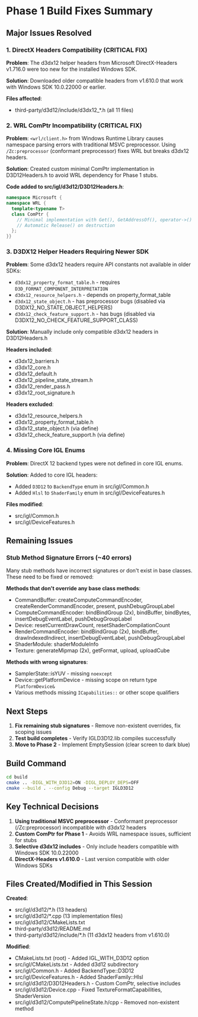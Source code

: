 # Phase 1 Build Fixes Summary

## Major Issues Resolved

### 1. DirectX Headers Compatibility (CRITICAL FIX)
**Problem**: The d3dx12 helper headers from Microsoft DirectX-Headers v1.716.0 were too new for the installed Windows SDK.

**Solution**: Downloaded older compatible headers from v1.610.0 that work with Windows SDK 10.0.22000 or earlier.

**Files affected**:
- third-party/d3d12/include/d3dx12_*.h (all 11 files)

### 2. WRL ComPtr Incompatibility (CRITICAL FIX)
**Problem**: `<wrl/client.h>` from Windows Runtime Library causes namespace parsing errors with traditional MSVC preprocessor. Using `/Zc:preprocessor` (conformant preprocessor) fixes WRL but breaks d3dx12 headers.

**Solution**: Created custom minimal ComPtr implementation in D3D12Headers.h to avoid WRL dependency for Phase 1 stubs.

**Code added to src/igl/d3d12/D3D12Headers.h**:
```cpp
namespace Microsoft {
namespace WRL {
  template<typename T>
  class ComPtr {
    // Minimal implementation with Get(), GetAddressOf(), operator->()
    // Automatic Release() on destruction
  };
}}
```

### 3. D3DX12 Helper Headers Requiring Newer SDK
**Problem**: Some d3dx12 headers require API constants not available in older SDKs:
- `d3dx12_property_format_table.h` - requires `D3D_FORMAT_COMPONENT_INTERPRETATION`
- `d3dx12_resource_helpers.h` - depends on property_format_table
- `d3dx12_state_object.h` - has preprocessor bugs (disabled via D3DX12_NO_STATE_OBJECT_HELPERS)
- `d3dx12_check_feature_support.h` - has bugs (disabled via D3DX12_NO_CHECK_FEATURE_SUPPORT_CLASS)

**Solution**: Manually include only compatible d3dx12 headers in D3D12Headers.h

**Headers included**:
- d3dx12_barriers.h
- d3dx12_core.h
- d3dx12_default.h
- d3dx12_pipeline_state_stream.h
- d3dx12_render_pass.h
- d3dx12_root_signature.h

**Headers excluded**:
- d3dx12_resource_helpers.h
- d3dx12_property_format_table.h
- d3dx12_state_object.h (via define)
- d3dx12_check_feature_support.h (via define)

### 4. Missing Core IGL Enums
**Problem**: DirectX 12 backend types were not defined in core IGL enums.

**Solution**: Added to core IGL headers:
- Added `D3D12` to `BackendType` enum in src/igl/Common.h
- Added `Hlsl` to `ShaderFamily` enum in src/igl/DeviceFeatures.h

**Files modified**:
- src/igl/Common.h
- src/igl/DeviceFeatures.h

## Remaining Issues

### Stub Method Signature Errors (~40 errors)
Many stub methods have incorrect signatures or don't exist in base classes. These need to be fixed or removed:

**Methods that don't override any base class methods**:
- CommandBuffer: createComputeCommandEncoder, createRenderCommandEncoder, present, pushDebugGroupLabel
- ComputeCommandEncoder: bindBindGroup (2x), bindBuffer, bindBytes, insertDebugEventLabel, pushDebugGroupLabel
- Device: resetCurrentDrawCount, resetShaderCompilationCount
- RenderCommandEncoder: bindBindGroup (2x), bindBuffer, drawIndexedIndirect, insertDebugEventLabel, pushDebugGroupLabel
- ShaderModule: shaderModuleInfo
- Texture: generateMipmap (2x), getFormat, upload, uploadCube

**Methods with wrong signatures**:
- SamplerState::isYUV - missing `noexcept`
- Device::getPlatformDevice - missing scope on return type `PlatformDevice&`
- Various methods missing `ICapabilities::` or other scope qualifiers

## Next Steps

1. **Fix remaining stub signatures** - Remove non-existent overrides, fix scoping issues
2. **Test build completes** - Verify IGLD3D12.lib compiles successfully
3. **Move to Phase 2** - Implement EmptySession (clear screen to dark blue)

## Build Command
```bash
cd build
cmake .. -DIGL_WITH_D3D12=ON -DIGL_DEPLOY_DEPS=OFF
cmake --build . --config Debug --target IGLD3D12
```

## Key Technical Decisions

1. **Using traditional MSVC preprocessor** - Conformant preprocessor (/Zc:preprocessor) incompatible with d3dx12 headers
2. **Custom ComPtr for Phase 1** - Avoids WRL namespace issues, sufficient for stubs
3. **Selective d3dx12 includes** - Only include headers compatible with Windows SDK 10.0.22000
4. **DirectX-Headers v1.610.0** - Last version compatible with older Windows SDKs

## Files Created/Modified in This Session

**Created**:
- src/igl/d3d12/*.h (13 headers)
- src/igl/d3d12/*.cpp (13 implementation files)
- src/igl/d3d12/CMakeLists.txt
- third-party/d3d12/README.md
- third-party/d3d12/include/*.h (11 d3dx12 headers from v1.610.0)

**Modified**:
- CMakeLists.txt (root) - Added IGL_WITH_D3D12 option
- src/igl/CMakeLists.txt - Added d3d12 subdirectory
- src/igl/Common.h - Added BackendType::D3D12
- src/igl/DeviceFeatures.h - Added ShaderFamily::Hlsl
- src/igl/d3d12/D3D12Headers.h - Custom ComPtr, selective includes
- src/igl/d3d12/Device.cpp - Fixed TextureFormatCapabilities, ShaderVersion
- src/igl/d3d12/ComputePipelineState.h/cpp - Removed non-existent method
